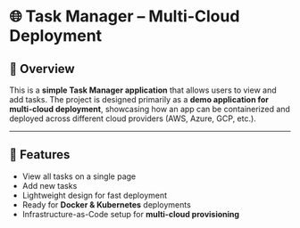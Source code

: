 # 🌐 Task Manager – Multi-Cloud Deployment

## 📌 Overview

This is a **simple Task Manager application** that allows users to view and add tasks. The project is designed primarily as a **demo application for multi-cloud deployment**, showcasing how an app can be containerized and deployed across different cloud providers (AWS, Azure, GCP, etc.).

---

## 🚀 Features

* View all tasks on a single page
* Add new tasks
* Lightweight design for fast deployment
* Ready for **Docker & Kubernetes** deployments
* Infrastructure-as-Code setup for **multi-cloud provisioning**


